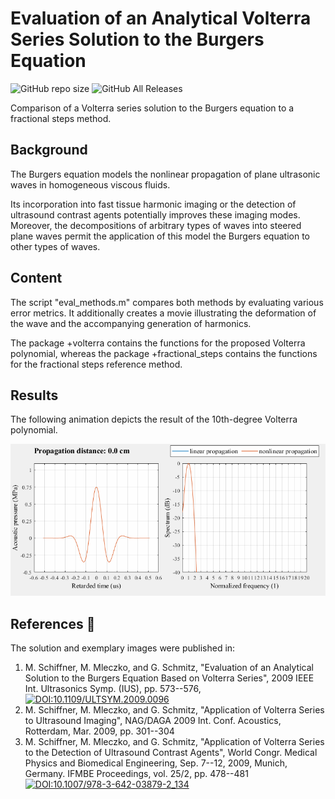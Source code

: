 # Evaluation of an Analytical Volterra Series Solution to the Burgers Equation

![GitHub repo size][size-image]
![GitHub All Releases][downloads-image]

[size-image]: https://img.shields.io/github/repo-size/mschiffn/volterra_burgers
[downloads-image]: https://img.shields.io/github/downloads/mschiffn/volterra_burgers/total

Comparison of
a Volterra series solution to
the Burgers equation to
a fractional steps method.

## Background

The Burgers equation models
the nonlinear propagation of
plane ultrasonic waves in
homogeneous viscous fluids.

Its incorporation into
fast tissue harmonic imaging or
the detection of
ultrasound contrast agents potentially improves
these imaging modes.
Moreover,
the decompositions of
arbitrary types of
waves into
steered plane waves permit
the application of
this model
the Burgers equation to
other types of waves.

## Content

The script "eval_methods.m" compares
both methods by evaluating
various error metrics.
It additionally creates
a movie illustrating
the deformation of
the wave and
the accompanying generation of
harmonics.

The package +volterra contains
the functions for
the proposed Volterra polynomial, whereas
the package +fractional_steps contains
the functions for
the fractional steps reference method.

## Results

The following animation depicts
the result of
the 10th-degree Volterra polynomial.

![Animation](./burgers_propagation_hp.gif)

## References :notebook:

The solution and exemplary images were published in:

1. M. Schiffner, M. Mleczko, and G. Schmitz, "Evaluation of an Analytical Solution to the Burgers Equation Based on Volterra Series", 2009 IEEE Int. Ultrasonics Symp. (IUS), pp. 573--576, [![DOI:10.1109/ULTSYM.2009.0096](https://img.shields.io/badge/DOI-10.1109%2FULTSYM.2009.0096-blue)](http://dx.doi.org/10.1109/ULTSYM.2009.0096)
2. M. Schiffner, M. Mleczko, and G. Schmitz, "Application of Volterra Series to Ultrasound Imaging", NAG/DAGA 2009 Int. Conf. Acoustics, Rotterdam, Mar. 2009, pp. 301--304
3. M. Schiffner, M. Mleczko, and G. Schmitz, "Application of Volterra Series to the Detection of Ultrasound Contrast Agents", World Congr. Medical Physics and Biomedical Engineering, Sep. 7--12, 2009, Munich, Germany. IFMBE Proceedings, vol. 25/2, pp. 478--481 [![DOI:10.1007/978-3-642-03879-2_134](https://img.shields.io/badge/DOI-10.1007%2F978--3--642--03879--2__134-blue)](http://dx.doi.org/10.1007/978-3-642-03879-2_134)

